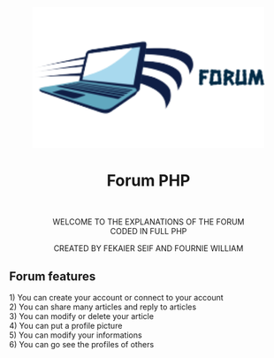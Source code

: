 <p align="center">
  <img src="assets/img/logo.png" width="420" title="hover text">
  <h1 align="center">Forum PHP</h1>
</p>
<br>
<p align="center">
    WELCOME TO THE EXPLANATIONS OF THE FORUM<br>
    CODED IN FULL PHP<br>
    <p align="center" color="#4D3CA6">CREATED BY FEKAIER SEIF AND FOURNIE WILLIAM</p>
</p>
<p align="left">
    <h2>Forum features</h2>
</p>
<p align="left">
    1) You can create your account or connect to your account<br>
    2) You can share many articles and reply to articles<br>
    3) You can modify or delete your article<br>
    4) You can put a profile picture<br>
    5) You can modify your informations<br>
    6) You can go see the profiles of others <br>
</p>